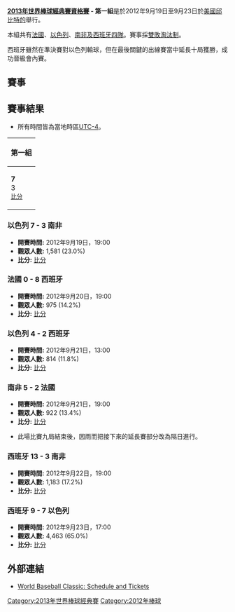 **[2013年世界棒球經典賽資格賽](../Page/2013年世界棒球經典賽資格賽.md "wikilink") -
第一組**是於2012年9月19日至9月23日於[美國](https://zh.wikipedia.org/wiki/美國 "wikilink")[邱比特的](https://zh.wikipedia.org/wiki/邱比特_\(佛羅里達州\) "wikilink")舉行。

本組共有[法國](../Page/法國棒球代表隊.md "wikilink")、[以色列](https://zh.wikipedia.org/wiki/以色列棒球代表隊 "wikilink")、[南非及](https://zh.wikipedia.org/wiki/南非棒球代表隊 "wikilink")[西班牙四隊](../Page/西班牙棒球代表隊.md "wikilink")。賽事採[雙敗淘汰制](https://zh.wikipedia.org/wiki/雙敗淘汰制 "wikilink")。

西班牙雖然在準決賽對以色列輸球，但在最後關鍵的出線賽當中延長十局獲勝，成功晉級會內賽。

## 賽事

## 賽事結果

  - 所有時間皆為當地時區[UTC-4](https://zh.wikipedia.org/wiki/UTC-4 "wikilink")。

<table>
<thead>
<tr class="header">
<th><p>第一組</p></th>
</tr>
</thead>
<tbody>
<tr class="odd">
<td><p><strong> 7</strong><br />
 3<br />
<small><a href="https://zh.wikipedia.org/wiki/#以色列_7_-_3_南非" title="wikilink">比分</a></small></p></td>
</tr>
</tbody>
</table>

### 以色列 7 - 3 南非

  - **開賽時間:** 2012年9月19日，19:00
  - **觀眾人數:** 1,581 (23.0%)
  - **比分:**
    [比分](http://mlb.mlb.com/wbc/2013/gameday/index.jsp?gid=2012_09_19_isrint_rsaint_1&mode=box)

### 法國 0 - 8 西班牙

  - **開賽時間:** 2012年9月20日，19:00
  - **觀眾人數:** 975 (14.2%)
  - **比分:**
    [比分](http://mlb.mlb.com/wbc/2013/gameday/index.jsp?gid=2012_09_20_fraint_espint_1&mode=box)

### 以色列 4 - 2 西班牙

  - **開賽時間:** 2012年9月21日，13:00
  - **觀眾人數:** 814 (11.8%)
  - **比分:**
    [比分](http://mlb.mlb.com/wbc/2013/gameday/index.jsp?gid=2012_09_21_isrint_espint_1&mode=box)

### 南非 5 - 2 法國

  - **開賽時間:** 2012年9月21日，19:00
  - **觀眾人數:** 922 (13.4%)
  - **比分:**
    [比分](http://mlb.mlb.com/wbc/2013/gameday/index.jsp?gid=2012_09_21_rsaint_fraint_1&mode=box)

<!-- end list -->

  - 此場比賽九局結束後，因雨而把接下來的延長賽部分改為隔日進行。

### 西班牙 13 - 3 南非

  - **開賽時間:** 2012年9月22日，19:00
  - **觀眾人數:** 1,183 (17.2%)
  - **比分:**
    [比分](http://mlb.mlb.com/wbc/2013/gameday/index.jsp?gid=2012_09_22_espint_rsaint_1&mode=box)

### 西班牙 9 - 7 以色列

  - **開賽時間:** 2012年9月23日，17:00
  - **觀眾人數:** 4,463 (65.0%)
  - **比分:**
    [比分](http://mlb.mlb.com/wbc/2013/gameday/index.jsp?gid=2012_09_23_espint_isrint_1&mode=box)

## 外部連結

  - [World Baseball Classic: Schedule and
    Tickets](https://archive.is/20121205053058/http://web.worldbaseballclassic.com/wbc/2013/schedule_and_tickets/)

[Category:2013年世界棒球經典賽](https://zh.wikipedia.org/wiki/Category:2013年世界棒球經典賽 "wikilink")
[Category:2012年棒球](https://zh.wikipedia.org/wiki/Category:2012年棒球 "wikilink")